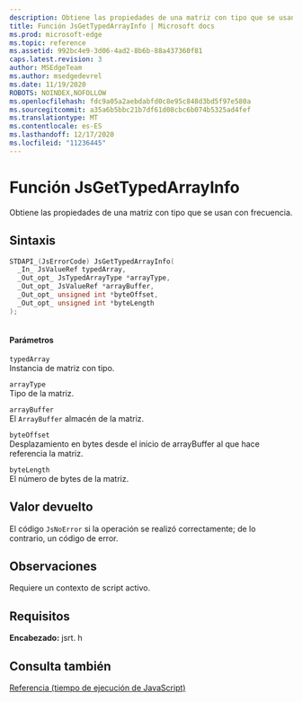 ```yaml
---
description: Obtiene las propiedades de una matriz con tipo que se usan con frecuencia.
title: Función JsGetTypedArrayInfo | Microsoft docs
ms.prod: microsoft-edge
ms.topic: reference
ms.assetid: 992bc4e9-3d06-4ad2-8b6b-88a437360f81
caps.latest.revision: 3
author: MSEdgeTeam
ms.author: msedgedevrel
ms.date: 11/19/2020
ROBOTS: NOINDEX,NOFOLLOW
ms.openlocfilehash: fdc9a05a2aebdabfd0c8e95c848d3bd5f97e580a
ms.sourcegitcommit: a35a6b5bbc21b7df61d08cbc6b074b5325ad4fef
ms.translationtype: MT
ms.contentlocale: es-ES
ms.lasthandoff: 12/17/2020
ms.locfileid: "11236445"
---
```

# Función JsGetTypedArrayInfo

Obtiene las propiedades de una matriz con tipo que se usan con frecuencia.  
  
## Sintaxis  
  
```cpp  
STDAPI_(JsErrorCode) JsGetTypedArrayInfo(  
  _In_ JsValueRef typedArray,  
  _Out_opt_ JsTypedArrayType *arrayType,  
  _Out_opt_ JsValueRef *arrayBuffer,  
  _Out_opt_ unsigned int *byteOffset,  
  _Out_opt_ unsigned int *byteLength  
);  
  
```  
  
#### Parámetros  
 `typedArray`  
 Instancia de matriz con tipo.  
  
 `arrayType`  
 Tipo de la matriz.  
  
 `arrayBuffer`  
 El `ArrayBuffer` almacén de la matriz.  
  
 `byteOffset`  
 Desplazamiento en bytes desde el inicio de arrayBuffer al que hace referencia la matriz.  
  
 `byteLength`  
 El número de bytes de la matriz.  
  
## Valor devuelto  
 El código `JsNoError` si la operación se realizó correctamente; de lo contrario, un código de error.  
  
## Observaciones  
 Requiere un contexto de script activo.  
  
## Requisitos  
 **Encabezado:** jsrt. h  
  
## Consulta también  
 [Referencia (tiempo de ejecución de JavaScript)](../chakra-hosting/reference-javascript-runtime.md)
